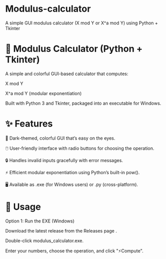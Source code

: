 # Modulus-calculator
A simple GUI modulus calculator (X mod Y or X^a mod Y) using Python + Tkinter



🔢 Modulus Calculator (Python + Tkinter)
========================================
A simple and colorful GUI-based calculator that computes:

X mod Y

X^a mod Y (modular exponentiation)

Built with Python 3 and Tkinter, packaged into an executable for Windows.

✨ Features
========================================

🎨 Dark-themed, colorful GUI that’s easy on the eyes.

🖱️ User-friendly interface with radio buttons for choosing the operation.

🔒 Handles invalid inputs gracefully with error messages.

⚡ Efficient modular exponentiation using Python’s built-in pow().

🖥️ Available as .exe (for Windows users) or .py (cross-platform).

🚀 Usage
=======================================
Option 1: Run the EXE (Windows)

Download the latest release from the Releases page
.

Double-click modulus_calculator.exe.

Enter your numbers, choose the operation, and click "⚡Compute".
